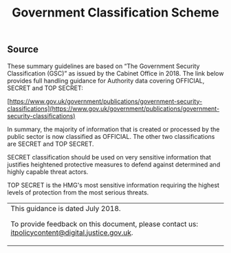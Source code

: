 ﻿---
title: Government Classification Scheme
---

## Source  

These summary guidelines are based on “The Government Security Classification (GSC)” as issued by the Cabinet Office in 2018. The link below provides full handling guidance for Authority data covering OFFICIAL, SECRET and TOP SECRET:

[https://www.gov.uk/government/publications/government-security-classifications](https://www.gov.uk/government/publications/government-security-classifications)

In summary, the majority of information that is created or processed by the public sector is now classified as OFFICIAL. The other two classifications are SECRET and TOP SECRET.

SECRET classification should be used on very sensitive information that justifies heightened protective measures to defend against determined and highly capable threat actors.

TOP SECRET is the HMG's most sensitive information requiring the highest levels of protection from the most serious threats.

<table>
<tr><td colspan='4'>This guidance is dated July 2018.
<p>
To provide feedback on this document, please contact us: <a href="mailto:itpolicycontent+government-classification-scheme@digital.justice.gov.uk?subject=government-classification-scheme
">itpolicycontent@digital.justice.gov.uk</a>.</p></td></tr>